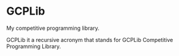 # GCPLib
My competitive programming library.

GCPLib it a recursive acronym that stands for GCPLib Competitive Programming Library.